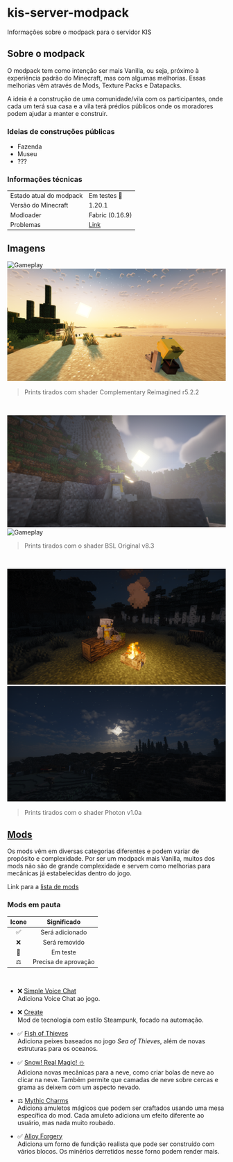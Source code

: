 # kis-server-modpack
Informações sobre o modpack para o servidor KIS

## Sobre o modpack
O modpack tem como intenção ser mais Vanilla, ou seja, próximo à experiência padrão do Minecraft, mas com algumas melhorias. Essas melhorias vêm através de Mods, Texture Packs e Datapacks.

A ideia é a construção de uma comunidade/vila com os participantes, onde cada um terá sua casa e a vila terá prédios públicos onde os moradores podem ajudar a manter e construir.

### Ideias de construções públicas
- Fazenda
- Museu
- ???

### Informações técnicas
<table>
    <tr>
        <td>Estado atual do modpack</td>
        <td>Em testes 🧪</td>
    </tr>
    <tr>
        <td>Versão do Minecraft</td>
        <td>1.20.1</td>
    </tr>
    <tr>
        <td>Modloader</td>
        <td>Fabric (0.16.9)</td>
    </tr>
    <tr>
        <td>Problemas</td>
        <td>
            <a href="problemas.md">Link</a>
        </td>
    </tr>
</table>

## Imagens

![Gameplay](images/2024-11-11_10.12.30.png?raw=true)
![Gameplay](images/2024-11-12_00.42.26.png?raw=true)
> Prints tirados com shader Complementary Reimagined r5.2.2

<br>

![Gameplay](images/2024-11-16_02.29.02.png?raw=true)
![Gameplay](images/2024-11-17_11.09.19.png?raw=true)
> Prints tirados com o shader BSL Original v8.3

<br>

![Gameplay](images/2024-11-27_23.50.00.png?raw=true)
![Gameplay](images/2024-11-27_23.50.28.png?raw=true)
> Prints tirados com o shader Photon v1.0a

## [Mods](mods.md)
Os mods vêm em diversas categorias diferentes e podem variar de propósito e complexidade. Por ser um modpack mais Vanilla, muitos dos mods não são de grande complexidade e servem como melhorias para mecânicas já estabelecidas dentro do jogo.

Link para a [lista de mods](mods.md)

### Mods em pauta
| Icone | Significado |
| :---: | :---------: |
| ✅ | Será adicionado |
| ❌ | Será removido |
| 🧪 | Em teste |
| ⚖ | Precisa de aprovação |
<br>

- ❌ [Simple Voice Chat](https://modrinth.com/plugin/simple-voice-chat)  
  Adiciona Voice Chat ao jogo.

- ❌ [Create](https://modrinth.com/mod/create-fabric)  
  Mod de tecnologia com estilo Steampunk, focado na automação.

- ✅ [Fish of Thieves](https://modrinth.com/mod/fish-of-thieves)  
  Adiciona peixes baseados no jogo *Sea of Thieves*, além de novas estruturas para os oceanos.

- ✅ [Snow! Real Magic! ⛄](https://modrinth.com/mod/snow-real-magic)  
  Adiciona novas mecânicas para a neve, como criar bolas de neve ao clicar na neve. Também permite que camadas de neve sobre cercas e grama as deixem com um aspecto nevado.

- ⚖ [Mythic Charms](https://modrinth.com/mod/mythic-charms)  
  Adiciona amuletos mágicos que podem ser craftados usando uma mesa específica do mod. Cada amuleto adiciona um efeito diferente ao usuário, mas nada muito roubado.

- ✅ [Alloy Forgery](https://modrinth.com/mod/alloy-forgery)  
  Adiciona um forno de fundição realista que pode ser construído com vários blocos. Os minérios derretidos nesse forno podem render mais.
